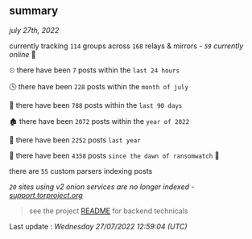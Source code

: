
## summary
_july 27th, 2022_

currently tracking `114` groups across `168` relays & mirrors - _`59` currently online_ 📡

⏲ there have been `7` posts within the `last 24 hours`

🕓 there have been `228` posts within the `month of july`

📅 there have been `788` posts within the `last 90 days`

🏚 there have been `2072` posts within the `year of 2022`

🚀 there have been `2252` posts `last year`

🦕 there have been `4358` posts `since the dawn of ransomwatch` 🐣

there are `55` custom parsers indexing posts

_`20` sites using v2 onion services are no longer indexed - [support.torproject.org](https://support.torproject.org/onionservices/v2-deprecation/)_

> see the project [README](https://github.com/jmousqueton/ransomwatch#readme) for backend technicals



Last update : _Wednesday 27/07/2022 12:59:04 (UTC)_

